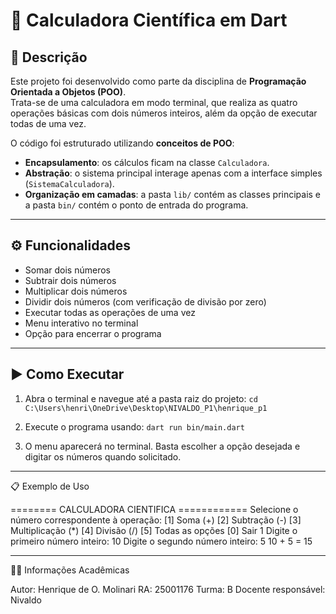 # 📌 Calculadora Científica em Dart

## 📖 Descrição
Este projeto foi desenvolvido como parte da disciplina de **Programação Orientada a Objetos (POO)**.  
Trata-se de uma calculadora em modo terminal, que realiza as quatro operações básicas com dois números inteiros, além da opção de executar todas de uma vez.

O código foi estruturado utilizando **conceitos de POO**:
- **Encapsulamento**: os cálculos ficam na classe `Calculadora`.
- **Abstração**: o sistema principal interage apenas com a interface simples (`SistemaCalculadora`).
- **Organização em camadas**: a pasta `lib/` contém as classes principais e a pasta `bin/` contém o ponto de entrada do programa.


---

## ⚙️ Funcionalidades
- Somar dois números
- Subtrair dois números
- Multiplicar dois números
- Dividir dois números (com verificação de divisão por zero)
- Executar todas as operações de uma vez
- Menu interativo no terminal
- Opção para encerrar o programa

---

## ▶️ Como Executar

1. Abra o terminal e navegue até a pasta raiz do projeto:
   `cd C:\Users\henri\OneDrive\Desktop\NIVALDO_P1\henrique_p1`

2. Execute o programa usando:
    `dart run bin/main.dart`
3. O menu aparecerá no terminal. Basta escolher a opção desejada e digitar os números quando solicitado.

---

📋 Exemplo de Uso

======== CALCULADORA CIENTIFICA ============
Selecione o número correspondente à operação:
[1] Soma (+)
[2] Subtração (-)
[3] Multiplicação (*)
[4] Divisão (/)
[5] Todas as opções
[0] Sair
1
Digite o primeiro número inteiro:
10
Digite o segundo número inteiro:
5
10 + 5 = 15

---

👨‍🎓 Informações Acadêmicas

Autor: Henrique de O. Molinari
RA: 25001176
Turma: B
Docente responsável: Nivaldo
